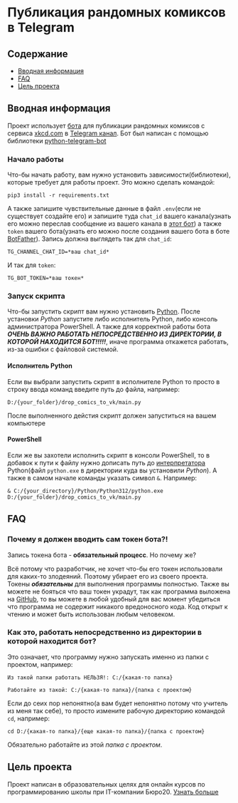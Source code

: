 # Публикация рандомных комиксов в Telegram

## Содержание

- [Вводная информация](#вводная-информация)
- [FAQ](#faq)
- [Цель проекта](#цель-проекта)

## Вводная информация

Проект использует [бота](https://t.me/dvmn_comics_bot) для публикации рандомных комиксов с сервиса [xkcd.com](https://xkcd.com/) в [Telegram канал](https://t.me/komiksy_dvmn). Бот был написан с помощью библиотеки [python-telegram-bot](https://python-telegram-bot.org/)

### Начало работы

Что-бы начать работу, вам нужно установить зависимости(библиотеки), которые требует для работы проект. Это можно сделать командой:

```pip3 install -r requirements.txt```

А также запишите чувствительные данные в файл `.env`(если не существует создайте его) и запишите туда `chat_id` вашего канала(узнать его можно переслав сообщение из вашего канала в [этот бот](https://t.me/getmyid_bot)) а также `token` вашего бота(узнать его можно после создания вашего бота в боте [BotFather](https://t.me/BotFather)). Запись должна выглядеть так для `chat_id`:

```TG_CHANNEL_CHAT_ID=*ваш chat_id*```

И так для `token`:

```TG_BOT_TOKEN=*ваш токен*```

### Запуск скрипта

Что-бы запустить скрипт вам нужно установить [Python](https://www.python.org/downloads/). После установки *Python* запустите либо исполнитель Python, либо консоль администратора PowerShell. А также для корректной работы бота ***ОЧЕНЬ ВАЖНО РАБОТАТЬ НЕПОСРЕДСТВЕННО ИЗ ДИРЕКТОРИИ, В КОТОРОЙ НАХОДИТСЯ БОТ!!!!!***, иначе программа откажется работать, из-за ошибки с файловой системой.

#### Исполнитель Python

Если вы выбрали запустить скрипт в исполнителе Python то просто в строку ввода команд введите путь до файла, например:

```D:/{your_folder}/drop_comics_to_vk/main.py```

После выполненного дейстия скрипт должен запуститься на вашем компьютере

#### PowerShell

Если же вы захотели исполнить скрипт в консоли PowerShell, то в добавок к пути к файлу нужно дописать путь до [интерпретатора](https://guides.hexlet.io/ru/interpreter/) Python(файл `python.exe` в директории куда вы установили *Python*). А также в самом начале команды указать символ `&`. Например:

```& C:/{your_directory}/Python/Python312/python.exe D:/{your_folder}/drop_comics_to_vk/main.py```

## FAQ

### Почему я должен вводить сам токен бота?!

Запись токена бота - **обязательный процесс**. Но почему же?

Всё потому что разработчик, не хочет что-бы его токен использовали для каких-то злодеяний. Поэтому убирает его из своего проекта. Токены ***обязательны*** для выполнения программы полностью. Также вы можете не бояться что ваш токен украдут, так как программа выложена на [GitHub](https://github.com), то вы можете в любой удобный для вас момент убедиться что программа не содержит никакого вредоносного кода. Код открыт к чтению и может быть использован любым человеком.

### Как это, работать непосредственно из директории в которой находится бот?

Это означает, что программу нужно запускать именно из папки с проектом, например:

```Из такой папки работать НЕЛЬЗЯ!: C:/{какая-то папка}```

```Работайте из такой: C:/{какая-то папка}/{папка с проектом}```

Если до сеих пор непонятно(а вам будет непонятно потому что учитель из меня так себе), то просто измените рабочую директорию командой `cd`, например:

```cd D:/{какая-то папка}/{еще какая-то папка}/{папка с проектом}```

Обязательно работайте из этой *папка с проектом*.

## Цель проекта

Проект написан в образовательных целях для онлайн курсов по программированию школы при IT-компании Бюро20. [Узнать больше](https://dvmn.org/modules)